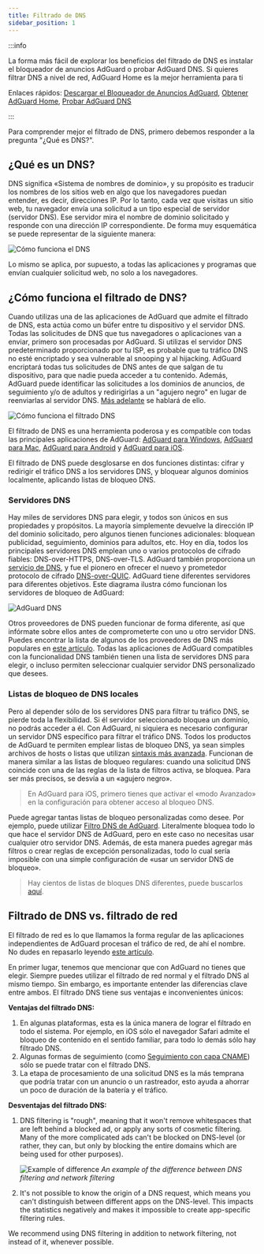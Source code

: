 ```yaml
---
title: Filtrado de DNS
sidebar_position: 1
---
```


:::info

La forma más fácil de explorar los beneficios del filtrado de DNS es instalar el bloqueador de anuncios AdGuard o probar AdGuard DNS. Si quieres filtrar DNS a nivel de red, AdGuard Home es la mejor herramienta para ti

Enlaces rápidos: [Descargar el Bloqueador de Anuncios AdGuard](https://adguard.com/download.html?auto=true&utm_source=kb_dns), [Obtener AdGuard Home](https://github.com/AdguardTeam/AdGuardHome#getting-started), [Probar AdGuard DNS](https://adguard-dns.io/dashboard/)

:::

Para comprender mejor el filtrado de DNS, primero debemos responder a la pregunta "¿Qué es DNS?".

## ¿Qué es un DNS?

DNS significa «Sistema de nombres de dominio», y su propósito es traducir los nombres de los sitios web en algo que los navegadores puedan entender, es decir, direcciones IP. Por lo tanto, cada vez que visitas un sitio web, tu navegador envía una solicitud a un tipo especial de servidor (servidor DNS). Ese servidor mira el nombre de dominio solicitado y responde con una dirección IP correspondiente. De forma muy esquemática se puede representar de la siguiente manera:

![Cómo funciona el DNS](https://cdn.adtidy.org/public/Adguard/kb/DNS_filtering/how_dns_works_en.png)

Lo mismo se aplica, por supuesto, a todas las aplicaciones y programas que envían cualquier solicitud web, no solo a los navegadores.

## ¿Cómo funciona el filtrado de DNS?

Cuando utilizas una de las aplicaciones de AdGuard que admite el filtrado de DNS, esta actúa como un búfer entre tu dispositivo y el servidor DNS. Todas las solicitudes de DNS que tus navegadores o aplicaciones van a enviar, primero son procesadas por AdGuard. Si utilizas el servidor DNS predeterminado proporcionado por tu ISP, es probable que tu tráfico DNS no esté encriptado y sea vulnerable al snooping y al hijacking. AdGuard encriptará todas tus solicitudes de DNS antes de que salgan de tu dispositivo, para que nadie pueda acceder a tu contenido. Además, AdGuard puede identificar las solicitudes a los dominios de anuncios, de seguimiento y/o de adultos y redirigirlas a un "agujero negro" en lugar de reenviarlas al servidor DNS. [Más adelante](#local-dns-blocklists) se hablará de ello.

![Cómo funciona el filtrado DNS](https://cdn.adtidy.org/public/Adguard/kb/DNS_filtering/how_dns_filtering_works_en.png)

El filtrado de DNS es una herramienta poderosa y es compatible con todas las principales aplicaciones de AdGuard: [AdGuard para Windows](https://adguard.com/adguard-windows/overview.html), [AdGuard para Mac](https://adguard.com/adguard-mac/overview.html), [AdGuard para Android](https://adguard.com/adguard-android/overview.html) y [AdGuard para iOS](https://adguard.com/adguard-ios/overview.html).

El filtrado de DNS puede desglosarse en dos funciones distintas: cifrar y redirigir el tráfico DNS a los servidores DNS, y bloquear algunos dominios localmente, aplicando listas de bloqueo DNS.

### Servidores DNS

Hay miles de servidores DNS para elegir, y todos son únicos en sus propiedades y propósitos. La mayoría simplemente devuelve la dirección IP del dominio solicitado, pero algunos tienen funciones adicionales: bloquean publicidad, seguimiento, dominios para adultos, etc. Hoy en día, todos los principales servidores DNS emplean uno o varios protocolos de cifrado fiables: DNS-over-HTTPS, DNS-over-TLS. AdGuard también proporciona un [servicio de DNS](https://adguard-dns.io/), y fue el pionero en ofrecer el nuevo y prometedor protocolo de cifrado [DNS-over-QUIC](https://adguard.com/blog/dns-over-quic.html). AdGuard tiene diferentes servidores para diferentes objetivos. Este diagrama ilustra cómo funcionan los servidores de bloqueo de AdGuard:

![AdGuard DNS](https://cdn.adtidy.org/public/Adguard/kb/DNS_filtering/adguard_dns_en.jpg)

Otros proveedores de DNS pueden funcionar de forma diferente, así que infórmate sobre ellos antes de comprometerte con uno u otro servidor DNS. Puedes encontrar la lista de algunos de los proveedores de DNS más populares en [este artículo](dns-providers.md). Todas las aplicaciones de AdGuard compatibles con la funcionalidad DNS también tienen una lista de servidores DNS para elegir, o incluso permiten seleccionar cualquier servidor DNS personalizado que desees.

### Listas de bloqueo de DNS locales

Pero al depender sólo de los servidores DNS para filtrar tu tráfico DNS, se pierde toda la flexibilidad. Si él servidor seleccionado bloquea un dominio, no podrás acceder a él. Con AdGuard, ni siquiera es necesario configurar un servidor DNS específico para filtrar el tráfico DNS. Todos los productos de AdGuard te permiten emplear listas de bloqueo DNS, ya sean simples archivos de hosts o listas que utilizan [sintaxis más avanzada](dns-filtering-syntax.md). Funcionan de manera similar a las listas de bloqueo regulares: cuando una solicitud DNS coincide con una de las reglas de la lista de filtros activa, se bloquea. Para ser más precisos, se desvía a un «agujero negro».

> En AdGuard para iOS, primero tienes que activar el «modo Avanzado» en la configuración para obtener acceso al bloqueo DNS.

Puede agregar tantas listas de bloqueo personalizadas como desee. Por ejemplo, puede utilizar [Filtro DNS de AdGuard](https://github.com/AdguardTeam/AdGuardSDNSFilter). Literalmente bloquea todo lo que hace el servidor DNS de AdGuard, pero en este caso no necesitas usar cualquier otro servidor DNS. Además, de esta manera puedes agregar más filtros o crear reglas de excepción personalizadas, todo lo cual sería imposible con una simple configuración de «usar un servidor DNS de bloqueo».
> Hay cientos de listas de bloques DNS diferentes, puede buscarlos [aquí](https://filterlists.com/).

## Filtrado de DNS vs. filtrado de red

El filtrado de red es lo que llamamos la forma regular de las aplicaciones independientes de AdGuard procesan el tráfico de red, de ahí el nombre. No dudes en repasarlo leyendo [este artículo](https://adguard.com/kb/general/ad-filtering/how-ad-blocking-works/).

En primer lugar, tenemos que mencionar que con AdGuard no tienes que elegir. Siempre puedes utilizar el filtrado de red normal y el filtrado DNS al mismo tiempo. Sin embargo, es importante entender las diferencias clave entre ambos. El filtrado DNS tiene sus ventajas e inconvenientes únicos:

**Ventajas del filtrado DNS:**

1. En algunas plataformas, esta es la única manera de lograr el filtrado en todo el sistema. Por ejemplo, en iOS sólo el navegador Safari admite el bloqueo de contenido en el sentido familiar, para todo lo demás sólo hay filtrado DNS.
1. Algunas formas de seguimiento (como [Seguimiento con capa CNAME](https://adguard.com/blog/cname-tracking.html)) sólo se puede tratar con el filtrado DNS.
1. La etapa de procesamiento de una solicitud DNS es la más temprana que podría tratar con un anuncio o un rastreador, esto ayuda a ahorrar un poco de duración de la batería y el tráfico.

**Desventajas del filtrado DNS:**

1. DNS filtering is "rough", meaning that it won't remove whitespaces that are left behind a blocked ad, or apply any sorts of cosmetic filtering. Many of the more complicated ads can't be blocked on DNS-level (or rather, they can, but only by blocking the entire domains which are being used for other purposes).

    ![Example of difference](https://cdn.adtidy.org/public/Adguard/kb/DNS_filtering/dns_diff.jpg) *An example of the difference between DNS filtering and network filtering*

1. It's not possible to know the origin of a DNS request, which means you can't distinguish between different apps on the DNS-level. This impacts the statistics negatively and makes it impossible to create app-specific filtering rules.

We recommend using DNS filtering in addition to network filtering, not instead of it, whenever possible.
